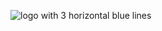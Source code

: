 ![logo with 3 horizontal blue lines](https://res.cloudinary.com/dxtzparjx/image/upload/v1587186417/vhs-codes/Group_4_w3zrid.png)
